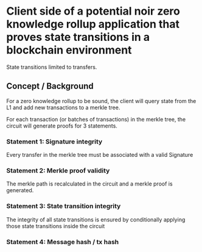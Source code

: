 # Client side of a potential noir zero knowledge rollup application that proves state transitions in a blockchain environment
State transitions limited to transfers.

## Concept / Background
For a zero knowledge rollup to be sound, the client will query state from the L1 and add new transactions to a merkle tree.

For each transaction (or batches of transactions) in the merkle tree, the circuit will generate proofs for 3 statements.

### Statement 1: Signature integrity
Every transfer in the merkle tree must be associated with a valid Signature

### Statement 2: Merkle proof validity
The merkle path is recalculated in the circuit and a merkle proof is generated.

### Statement 3: State transition integrity
The integrity of all state transitions is ensured by conditionally applying those state transitions inside the circuit

### Statement 4: Message hash / tx hash

